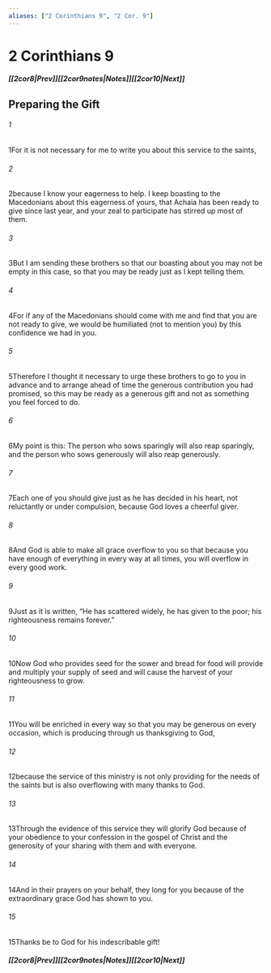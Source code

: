 ```yaml
---
aliases: ["2 Corinthians 9", "2 Cor. 9"]
---
```

# 2 Corinthians 9
##### <span class=arrow-left></span>[[2cor8|Prev]]<span class=navigation-separator></span>[[2cor9notes|Notes]]<span class=navigation-separator></span>[[2cor10|Next]]<span class=arrow-right></span>
## Preparing the Gift
###### 1
<span class=verse-first>1</span>For it is not necessary for me to write you about this service to the saints,
###### 2
<span class=verse-body>2</span>because I know your eagerness to help. I keep boasting to the Macedonians about this eagerness of yours, that Achaia has been ready to give since last year, and your zeal to participate has stirred up most of them.
###### 3
<span class=verse-body>3</span>But I am sending these brothers so that our boasting about you may not be empty in this case, so that you may be ready just as I kept telling them.
###### 4
<span class=verse-body>4</span>For if any of the Macedonians should come with me and find that you are not ready to give, we would be humiliated (not to mention you) by this confidence we had in you.
###### 5
<span class=verse-body>5</span>Therefore I thought it necessary to urge these brothers to go to you in advance and to arrange ahead of time the generous contribution you had promised, so this may be ready as a generous gift and not as something you feel forced to do.
<div class=paragraph-break></div>

###### 6
<span class=verse-first>6</span>My point is this: The person who sows sparingly will also reap sparingly, and the person who sows generously will also reap generously.
###### 7
<span class=verse-body>7</span>Each one of you should give just as he has decided in his heart, not reluctantly or under compulsion, because God loves a cheerful giver.
###### 8
<span class=verse-body>8</span>And God is able to make all grace overflow to you so that because you have enough of everything in every way at all times, you will overflow in every good work.
###### 9
<span class=verse-body>9</span>Just as it is written, “He has scattered widely, he has given to the poor; his righteousness remains forever.”
###### 10
<span class=verse-body>10</span>Now God who provides seed for the sower and bread for food will provide and multiply your supply of seed and will cause the harvest of your righteousness to grow.
###### 11
<span class=verse-body>11</span>You will be enriched in every way so that you may be generous on every occasion, which is producing through us thanksgiving to God,
###### 12
<span class=verse-body>12</span>because the service of this ministry is not only providing for the needs of the saints but is also overflowing with many thanks to God.
###### 13
<span class=verse-body>13</span>Through the evidence of this service they will glorify God because of your obedience to your confession in the gospel of Christ and the generosity of your sharing with them and with everyone.
###### 14
<span class=verse-body>14</span>And in their prayers on your behalf, they long for you because of the extraordinary grace God has shown to you.
###### 15
<span class=verse-body>15</span>Thanks be to God for his indescribable gift!
##### <span class=arrow-left></span>[[2cor8|Prev]]<span class=navigation-separator></span>[[2cor9notes|Notes]]<span class=navigation-separator></span>[[2cor10|Next]]<span class=arrow-right></span>